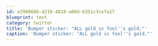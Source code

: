 ```yaml
---
id: e2960680-d210-4818-a80d-6351c3cefa17
blueprint: text
category: twitter
title: 'Bumper sticker: "ALL gold is fool''s gold."'
caption: 'Bumper sticker: "ALL gold is fool''s gold."'
---
```


